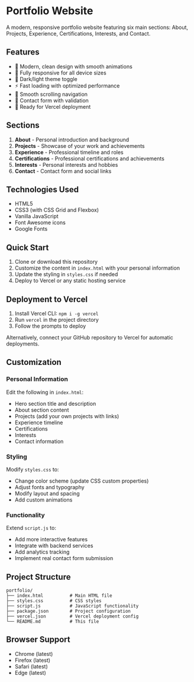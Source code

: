 # Portfolio Website

A modern, responsive portfolio website featuring six main sections: About, Projects, Experience, Certifications, Interests, and Contact.

## Features

- 🎨 Modern, clean design with smooth animations
- 📱 Fully responsive for all device sizes
- 🌙 Dark/light theme toggle
- ⚡ Fast loading with optimized performance
- 🎯 Smooth scrolling navigation
- 📧 Contact form with validation
- 🚀 Ready for Vercel deployment

## Sections

1. **About** - Personal introduction and background
2. **Projects** - Showcase of your work and achievements
3. **Experience** - Professional timeline and roles
4. **Certifications** - Professional certifications and achievements
5. **Interests** - Personal interests and hobbies
6. **Contact** - Contact form and social links

## Technologies Used

- HTML5
- CSS3 (with CSS Grid and Flexbox)
- Vanilla JavaScript
- Font Awesome icons
- Google Fonts

## Quick Start

1. Clone or download this repository
2. Customize the content in `index.html` with your personal information
3. Update the styling in `styles.css` if needed
4. Deploy to Vercel or any static hosting service

## Deployment to Vercel

1. Install Vercel CLI: `npm i -g vercel`
2. Run `vercel` in the project directory
3. Follow the prompts to deploy

Alternatively, connect your GitHub repository to Vercel for automatic deployments.

## Customization

### Personal Information
Edit the following in `index.html`:
- Hero section title and description
- About section content
- Projects (add your own projects with links)
- Experience timeline
- Certifications
- Interests
- Contact information

### Styling
Modify `styles.css` to:
- Change color scheme (update CSS custom properties)
- Adjust fonts and typography
- Modify layout and spacing
- Add custom animations

### Functionality
Extend `script.js` to:
- Add more interactive features
- Integrate with backend services
- Add analytics tracking
- Implement real contact form submission

## Project Structure

```
portfolio/
├── index.html          # Main HTML file
├── styles.css          # CSS styles
├── script.js           # JavaScript functionality
├── package.json        # Project configuration
├── vercel.json         # Vercel deployment config
└── README.md           # This file
```

## Browser Support

- Chrome (latest)
- Firefox (latest)
- Safari (latest)
- Edge (latest)


